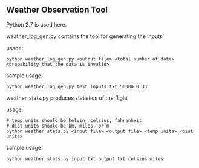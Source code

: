 Weather Observation Tool
------------------------

Python 2.7 is used here.

weather_log_gen.py contains the tool for generating the inputs

usage:

```
python weather_log_gen.py <output file> <total number of data> <probability that the data is invalid>
```

sample usage:
```
python weather_log_gen.py test_inputs.txt 50000 0.33
```


weather_stats.py produces statistics of the flight

usage:

```
# temp units should be kelvin, celsius, fahrenheit
# dist units should be km, miles, or m
python weather_stats.py <input file> <output file> <temp units> <dist units>
```

sample usage:
```
python weather_stats.py input.txt output.txt celsius miles
```
